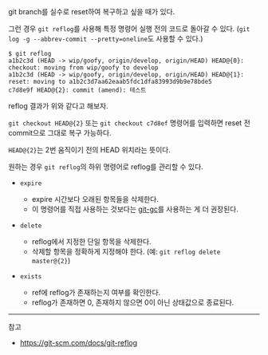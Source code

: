 
git branch를 실수로 reset하여 복구하고 싶을 때가 있다.

그런 경우 `git reflog`를 사용해 특정 명령어 실행 전의 코드로 돌아갈 수 있다. (`git log -g --abbrev-commit --pretty=oneline`도 사용할 수 있다.)

```
$ git reflog
a1b2c3d (HEAD -> wip/goofy, origin/develop, origin/HEAD) HEAD@{0}: checkout: moving from wip/goofy to develop
a1b2c3d (HEAD -> wip/goofy, origin/develop, origin/HEAD) HEAD@{1}: reset: moving to a1b2c3d7aa62eaab5fdc1dfa83993d9b9e78bde5
c7d8e9f HEAD@{2}: commit (amend): 테스트
```

reflog 결과가 위와 같다고 해보자.

`git checkout HEAD@{2}` 또는 `git checkout c7d8ef` 명령어를 입력하면 reset 전 commit으로 그대로 복구 가능하다.

`HEAD@{2}`는 2번 움직이기 전의 HEAD 위치라는 뜻이다.

원하는 경우 `git reflog`의 하위 명령어로 reflog를 관리할 수 있다.

- `expire`
  - expire 시간보다 오래된 항목들을 삭제한다.
  - 이 명령어를 직접 사용하는 것보다는 [git-gc](https://git-scm.com/docs/git-gc)를 사용하는 게 더 권장된다.

- `delete`
  - reflog에서 지정한 단일 항목을 삭제한다.
  - 삭제할 항목을 정확하게 지정해야 한다. (예: `git reflog delete master@{2}`)

- `exists`
  - ref에 reflog가 존재하는지 여부를 확인한다.
  - reflog가 존재하면 0, 존재하지 않으면 0이 아닌 상태값으로 종료된다.

---
참고

- <https://git-scm.com/docs/git-reflog>
